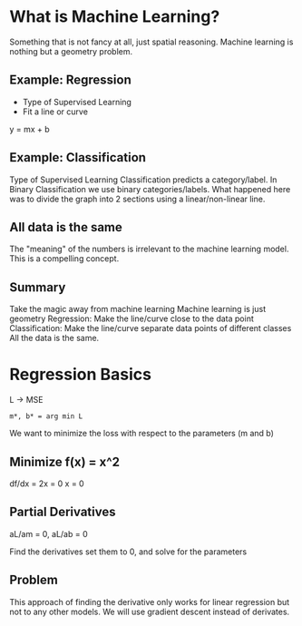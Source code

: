 # What is Machine Learning?

Something that is not fancy at all, just spatial reasoning.
Machine learning is nothing but a geometry problem.

## Example: Regression

- Type of Supervised Learning
- Fit a line or curve

y = mx + b

## Example: Classification

Type of Supervised Learning
Classification predicts a category/label.
In Binary Classification we use binary categories/labels.
What happened here was to divide the graph into 2 sections using a linear/non-linear line.

## All data is the same
The "meaning" of the numbers is irrelevant to the machine learning model. This is a compelling concept.

## Summary

Take the magic away from machine learning 
Machine learning is just geometry
Regression: Make the line/curve close to the data point
Classification: Make the line/curve separate data points of different classes
All the data is the same.

# Regression Basics

L -> MSE

`m*, b* = arg min L`

We want to minimize the loss with respect to the parameters (m and b)

## Minimize f(x) = x^2

df/dx = 2x = 0
x = 0

## Partial Derivatives

aL/am = 0, aL/ab = 0

Find the derivatives set them to 0, and solve for the parameters

## Problem

This approach of finding the derivative only works for linear regression but not to any other models.
We will use gradient descent instead of derivates.